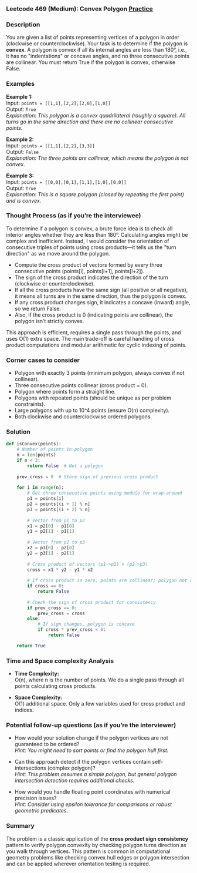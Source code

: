 ### Leetcode 469 (Medium): Convex Polygon [Practice](https://leetcode.com/problems/convex-polygon)

### Description  
You are given a list of points representing vertices of a polygon in order (clockwise or counterclockwise). Your task is to determine if the polygon is **convex**. A polygon is convex if all its internal angles are less than 180°, i.e., it has no "indentations" or concave angles, and no three consecutive points are collinear. You must return True if the polygon is convex, otherwise False.

### Examples  

**Example 1:**  
Input: `points = [[1,1],[2,2],[2,0],[1,0]]`  
Output: `True`  
*Explanation: This polygon is a convex quadrilateral (roughly a square). All turns go in the same direction and there are no collinear consecutive points.*

**Example 2:**  
Input: `points = [[1,1],[2,2],[3,3]]`  
Output: `False`  
*Explanation: The three points are collinear, which means the polygon is not convex.*

**Example 3:**  
Input: `points = [[0,0],[0,1],[1,1],[1,0],[0,0]]`  
Output: `True`  
*Explanation: This is a square polygon (closed by repeating the first point) and is convex.*

### Thought Process (as if you’re the interviewee)  
To determine if a polygon is convex, a brute force idea is to check all interior angles whether they are less than 180°. Calculating angles might be complex and inefficient. Instead, I would consider the orientation of consecutive triples of points using cross products—it tells us the "turn direction" as we move around the polygon.

- Compute the cross product of vectors formed by every three consecutive points (points[i], points[i+1], points[i+2]).
- The sign of the cross product indicates the direction of the turn (clockwise or counterclockwise).
- If all the cross products have the same sign (all positive or all negative), it means all turns are in the same direction, thus the polygon is convex.
- If any cross product changes sign, it indicates a concave (inward) angle, so we return False.
- Also, if the cross product is 0 (indicating points are collinear), the polygon isn’t strictly convex.

This approach is efficient, requires a single pass through the points, and uses O(1) extra space. The main trade-off is careful handling of cross product computations and modular arithmetic for cyclic indexing of points.

### Corner cases to consider  
- Polygon with exactly 3 points (minimum polygon, always convex if not collinear).
- Three consecutive points collinear (cross product = 0).
- Polygon where points form a straight line.
- Polygons with repeated points (should be unique as per problem constraints).
- Large polygons with up to 10^4 points (ensure O(n) complexity).
- Both clockwise and counterclockwise ordered polygons.

### Solution

```python
def isConvex(points):
    # Number of points in polygon
    n = len(points)
    if n < 3:
        return False  # Not a polygon
    
    prev_cross = 0  # Store sign of previous cross product
    
    for i in range(n):
        # Get three consecutive points using modulo for wrap-around
        p1 = points[i]
        p2 = points[(i + 1) % n]
        p3 = points[(i + 2) % n]
        
        # Vector from p1 to p2
        x1 = p2[0] - p1[0]
        y1 = p2[1] - p1[1]
        
        # Vector from p2 to p3
        x2 = p3[0] - p2[0]
        y2 = p3[1] - p2[1]
        
        # Cross product of vectors (p1->p2) × (p2->p3)
        cross = x1 * y2 - y1 * x2
        
        # If cross product is zero, points are collinear; polygon not convex
        if cross == 0:
            return False
        
        # Check the sign of cross product for consistency
        if prev_cross == 0:
            prev_cross = cross
        else:
            # If sign changes, polygon is concave
            if cross * prev_cross < 0:
                return False

    return True
```

### Time and Space complexity Analysis  

- **Time Complexity:**  
  O(n), where n is the number of points. We do a single pass through all points calculating cross products.

- **Space Complexity:**  
  O(1) additional space. Only a few variables used for cross product and indices.

### Potential follow-up questions (as if you’re the interviewer)  

- How would your solution change if the polygon vertices are not guaranteed to be ordered?  
  *Hint: You might need to sort points or find the polygon hull first.*

- Can this approach detect if the polygon vertices contain self-intersections (complex polygon)?  
  *Hint: This problem assumes a simple polygon, but general polygon intersection detection requires additional checks.*

- How would you handle floating point coordinates with numerical precision issues?  
  *Hint: Consider using epsilon tolerance for comparisons or robust geometric predicates.*

### Summary  
The problem is a classic application of the **cross product sign consistency** pattern to verify polygon convexity by checking polygon turns direction as you walk through vertices. This pattern is common in computational geometry problems like checking convex hull edges or polygon intersection and can be applied wherever orientation testing is required.